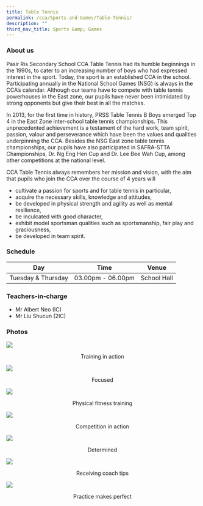 ```yaml
---
title: Table Tennis
permalink: /cca/Sports-and-Games/Table-Tennis/
description: ""
third_nav_title: Sports &amp; Games
---
```

### About us

Pasir Ris Secondary School CCA Table Tennis had its humble beginnings in the 1990s, to cater to an increasing number of boys who had expressed interest in the sport. Today, the sport is an established CCA in the school. Participating annually in the National School Games (NSG) is always in the CCA’s calendar. Although our teams have to compete with table tennis powerhouses in the East zone, our pupils have never been intimidated by strong opponents but give their best in all the matches.

In 2013, for the first time in history, PRSS Table Tennis B Boys emerged Top 4 in the East Zone inter-school table tennis championships. This unprecedented achievement is a testament of the hard work, team spirit, passion, valour and perseverance which have been the values and qualities underpinning the CCA. Besides the NSG East zone table tennis championships, our pupils have also participated in SAFRA-STTA Championships, Dr. Ng Eng Hen Cup and Dr. Lee Bee Wah Cup, among other competitions at the national level.  

CCA Table Tennis always remembers her mission and vision, with the aim that pupils who join the CCA over the course of 4 years will

*   cultivate a passion for sports and for table tennis in particular,
*   acquire the necessary skills, knowledge and attitudes,
*   be developed in physical strength and agility as well as mental resilience,
*   be inculcated with good character,
*   exhibit model sportsman qualities such as sportsmanship, fair play and graciousness,
*   be developed in team spirit.

### Schedule

| Day | Time | Venue |
| -------- | -------- | -------- |
| Tuesday &amp; Thursday | 03.00pm - 06.00pm | School Hall |

### Teachers-in-charge

* Mr Albert Neo (IC)
* Mr Liu Shucun (2IC)

### Photos

![](/images/Training%20in%20action.jpeg)
<center>Training in action</center>

![](/images/Focused.jpeg)
<center>Focused</center>

![](/images/Physical%20Fitness.jpeg)
<center>Physical fitness training</center>

![](/images/Competition%20in%20action.jpeg)
<center>Competition in action</center>

![](/images/Determined.jpeg)
<center>Determined</center>

![](/images/Receiving%20coach%20tips.jpeg)
<center>Receiving coach tips</center>

![](/images/Practice.jpeg)
<center>Practice makes perfect</center>